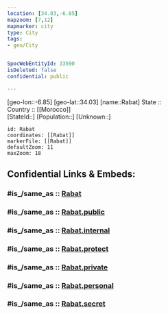 ```yaml
---
location: [34.03,-6.85] 
mapzoom: [7,12] 
mapmarker: city 
type: City
tags:
- geo/City


SpocWebEntityId: 33590
isDeleted: false
confidential: public

---
```

[geo-lon::-6.85] 
[geo-lat::34.03] 
[name::Rabat] 
State ::  
Country :: [[Morocco]]  
[StateId::] 
[Population::] 
[Unknown::] 


```leaflet
id: Rabat
coordinates: [[Rabat]] 
markerFile: [[Rabat]] 
defaultZoom: 11 
maxZoom: 18
```


## Confidential Links & Embeds: 

### #is_/same_as :: [Rabat](/_Standards/Earth/Continent/Africa/Africa~North/Morocco/City/Rabat.md) 

### #is_/same_as :: [Rabat.public](/_public/Earth/Continent/Africa/Africa~North/Morocco/City/Rabat.public.md) 

### #is_/same_as :: [Rabat.internal](/_internal/Earth/Continent/Africa/Africa~North/Morocco/City/Rabat.internal.md) 

### #is_/same_as :: [Rabat.protect](/_protect/Earth/Continent/Africa/Africa~North/Morocco/City/Rabat.protect.md) 

### #is_/same_as :: [Rabat.private](/_private/Earth/Continent/Africa/Africa~North/Morocco/City/Rabat.private.md) 

### #is_/same_as :: [Rabat.personal](/_personal/Earth/Continent/Africa/Africa~North/Morocco/City/Rabat.personal.md) 

### #is_/same_as :: [Rabat.secret](/_secret/Earth/Continent/Africa/Africa~North/Morocco/City/Rabat.secret.md)

